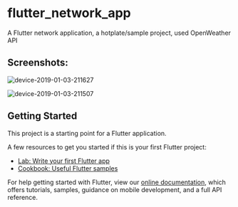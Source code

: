 # flutter_network_app

A Flutter network application, a hotplate/sample project, used OpenWeather API

## Screenshots:

![device-2019-01-03-211627](https://user-images.githubusercontent.com/20746964/50628444-fdddd800-0f9c-11e9-84a8-5d591c8d7d59.png)

![device-2019-01-03-211507](https://user-images.githubusercontent.com/20746964/50628443-fdddd800-0f9c-11e9-8879-4fc737e4a88c.png)



## Getting Started

This project is a starting point for a Flutter application.

A few resources to get you started if this is your first Flutter project:

- [Lab: Write your first Flutter app](https://flutter.io/docs/get-started/codelab)
- [Cookbook: Useful Flutter samples](https://flutter.io/docs/cookbook)

For help getting started with Flutter, view our 
[online documentation](https://flutter.io/docs), which offers tutorials, 
samples, guidance on mobile development, and a full API reference.
